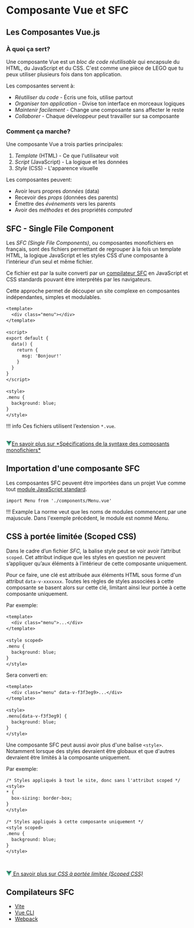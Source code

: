 # Composante Vue et SFC

## Les Composantes Vue.js

### À quoi ça sert?

Une composante Vue est un *bloc de code réutilisable* qui encapsule du HTML, du JavaScript et du CSS. C'est comme une pièce de LEGO que tu peux utiliser plusieurs fois dans ton application.

Les composantes servent à:

- *Réutiliser du code* - Écris une fois, utilise partout
- *Organiser ton application* - Divise ton interface en morceaux logiques
- *Maintenir facilement* - Change une composante sans affecter le reste
- *Collaborer* - Chaque développeur peut travailler sur sa composante

### Comment ça marche?

Une composante Vue a trois parties principales:

1. *Template* (HTML) - Ce que l'utilisateur voit
2. *Script* (JavaScript) - La logique et les données
3. *Style* (CSS) - L'apparence visuelle

Les composantes peuvent:

- Avoir leurs propres *données* (data)
- Recevoir des *props* (données des parents)
- Émettre des *événements* vers les parents
- Avoir des *méthodes* et des propriétés *computed*


## SFC - Single File Component


Les *SFC (Single File Components)*, ou composantes monofichiers en français, sont des fichiers permettant de regrouper à la fois un template HTML, la logique JavaScript et les styles CSS d’une composante à l’intérieur d’un seul et même fichier. 

Ce fichier est par la suite converti par un <a rel="noopener noreferrer" href="#compilateurs-sfc">compilateur SFC</a> en JavaScript et CSS standards pouvant être interprétés par les navigateurs.

Cette approche permet de découper un site complexe en composantes indépendantes, simples et modulables.

```
<template>
  <div class="menu"></div>
</template>

<script>
export default {
  data() {
    return {
      msg: 'Bonjour!'
    }
  }
}
</script>

<style>
.menu {
  background: blue;
}
</style>
```



!!! info
    Ces fichiers utilisent l’extension `*.vue`.



<br>
<a href="https://fr.vuejs.org/api/sfc-spec" class="md-button "><img src="./assets/logo-vue.svg" style="width: 15px; height: auto;">En savoir plus sur *Spécifications de la syntaxe des composants monofichiers*</a>





## Importation d'une composante SFC

Les composantes SFC peuvent être importées dans un projet Vue comme tout <a href="https://developer.mozilla.org/fr/docs/Web/JavaScript/Guide/Modules" target="_blank" rel="noopener noreferrer">module JavaScript standard</a>.

```
import Menu from './components/Menu.vue'
```

!!! Example
    La norme veut que les noms de modules commencent par une majuscule. Dans l'exemple précédent, le module est nommé *Menu*.


## CSS à portée limitée (Scoped CSS)

Dans le cadre d’un fichier *SFC,* la balise style peut se voir avoir l’attribut `scoped`. Cet attribut indique que les styles en question ne peuvent s’appliquer qu’aux éléments à l’intérieur de cette composante uniquement.

Pour ce faire, une clé est attribuée aux éléments HTML sous forme d'un attribut `data-v-xxxxxxx`. Toutes les règles de styles associées à cette composante se basent alors sur cette clé, limitant ainsi leur portée à cette composante uniquement.

Par exemple:

```
<template>
  <div class="menu">...</div>
</template>

<style scoped>
.menu {
  background: blue;
}
</style>
```


Sera converti en:

```
<template>
  <div class="menu" data-v-f3f3eg9>...</div>
</template>

<style>
.menu[data-v-f3f3eg9] {
  background: blue;
}
</style>
```


Une composante SFC peut aussi avoir plus d'une balise `<style>`. Notamment lorsque des styles devraient être globaux et que d'autres devraient être limités à la composante uniquement.


Par exemple:


```
/* Styles appliqués à tout le site, donc sans l'attribut scoped */
<style>
* {
  box-sizing: border-box;
}
</style>

/* Styles appliqués à cette composante uniquement */
<style scoped>
.menu {
  background: blue;
}
</style>
```

<br>


<a href="https://fr.vuejs.org/api/sfc-css-features" class="md-button "><img src="./assets/logo-vue.svg" style="width: 15px; height: auto;"> En savoir plus sur *CSS à portée limitée (Scoped CSS)*</a>



## Compilateurs SFC

- [Vite](https://vite.dev/)
- [Vue CLI](https://cli.vuejs.org/)
- [Webpack](https://webpack.js.org/)

